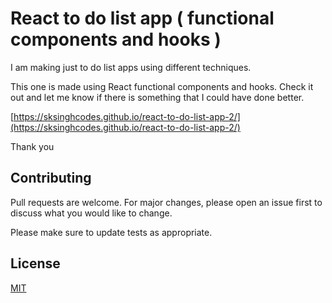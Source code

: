 # React to do list app ( functional components and hooks )

I am making just to do list apps using different techniques.

This one is made using React functional components and hooks. Check it out and let me know if there is something that I could have done better.

[https://sksinghcodes.github.io/react-to-do-list-app-2/](https://sksinghcodes.github.io/react-to-do-list-app-2/)

Thank you


## Contributing
Pull requests are welcome. For major changes, please open an issue first to discuss what you would like to change.

Please make sure to update tests as appropriate.

## License
[MIT](https://choosealicense.com/licenses/mit/)
